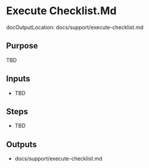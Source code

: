 # Execute Checklist.Md

docOutputLocation: docs/support/execute-checklist.md

## Purpose

TBD

## Inputs

- TBD

## Steps

- TBD

## Outputs

- docs/support/execute-checklist.md
